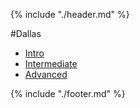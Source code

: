 {% include "./header.md" %}

#Dallas  

  * [Intro](intro.md)
  * [Intermediate](intermediate.md)
  * [Advanced](advanced.md)

{% include "./footer.md" %}
